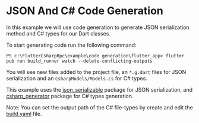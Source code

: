 # JSON And C# Code Generation

In this example we will use code generation to generate JSON serialization method and C# types for our Dart classes.

To start generating code run the following command:

```console
PS c:\FlutterCsharpRpc\example\code generation\flutter_app> flutter pub run build_runner watch --delete-conflicting-outputs
```

You will see new files added to the project file, an `*.g.dart` files for JSON serialization and an `CsharpModels/Models.cs` for C# types.

This example uses the [json_serializable](https://pub.dev/packages/json_serializable) package for JSON serialization, and [csharp_generator](https://pub.dev/packages/csharp_generator) package for C# types generation.

Note: You can set the output path of the C# file-types by create and edit the [build.yaml](https://github.com/YehudaKremer/FlutterCsharpRpc/tree/main/example/code_generation/flutter_app/build.yaml) file.
